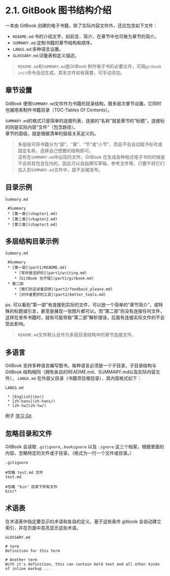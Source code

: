 # **2.1. GitBook 图书结构介绍**

一本由 GitBook 创建的电子书籍，除了实际内容文件外，还应包含如下文件：

* `README.md`:书的介绍文字，如前言、简介，在章节中也可做为章节的简介。
* `SUMMARY.md`:定制书籍的章节结构和顺序。
* `LANGS.md`:多种语言设置。
* `GLOSSARY.md`:词量表和定义描述。  

> `README.md`和`SUMMARY.md`是GitBook 制作电子书的必要文件，可用`gitbook init`命令自动生成，其余文件如有需要，可手动添加。  


## **章节设置**

GitBook 使用`SUMMARY.md`文件作为书籍的目录结构，既多层次章节设置。它同时也被用来制作书籍目录（TOC-Tables Of Contents）。  

`SUMMARY.md`的格式只是简单的连接列表，连接的“名称”就是章节的“标题”，连接标的则是实际内容“文件”（包含路径）。  
章节的层级，就是根据清单的层级关系定义的。  

> 多层级可将书籍分为“部”、“章”、“节”或“小节”，而且不会自动赋予标号或固定名称，选择自己想要的结构即可。  
没有在`SUMMARY.md`中出现的文件，GitBook 在生成各种格式电子书的时候是不会将其包含在内的，因此可以自由撰写草稿、参考文件等，只要不将它们加入到`SUMMARY.md`文件中，就不会被发布。  

## **目录示例**

`Summary.md`

     #Summary
     * [第一章](chapter1.md)
     * [第二章](chapter2.md)
     * [第三章](chapter3.md)

## **多层结构目录示例**

`Summary.md`

     #Summary
     * [第一部](part1/README.md)
        * [写作是没好的](part1/writing.md)
        * [GitBook 也不错](part1/gitbook.md)
     * 第二部
        * [我们欢迎读者回馈](part2/feedback_please.md)
        * [对作者更好的工具](part2/better_tools.md)

ps. 可以看到“第一部”有连接到实际的文件，可以放一个简单的“章节简介”，或特殊的标题或引言，甚至是展现一张图片都可以。而“第二部”则没有连接任何文件，这样在发布书籍时，就有可能导致“第二部”解析错误，后面有连接实际文件的不会受此影响。  

> `README.md`文件默认会作为多层目录结构中的章节连接文件。

## **多语言**

GitBook 支持多种语言编写图书。每种语言必须是一个子目录，子目录结构与 GitBook 结构相同（拥有各自的README.md、SUMMARY.md以及实际内容文件）， `LANGS.md` 在外层父目录（书籍项目根目录），其内容格式如下：

`LANGS.md`

     * [English](en/)
     * [zh-hans](zh-hans/)
     * [zh-tw](zh-tw/)
     

例子 [学习 Git](https://github.com/GitbookIO/git).

## **忽略目录和文件**

GitBook 会读取 `.gitignore`,`.bookignore` 以及 `.ignore` 这三个档案，根据里面的内容，忽略特定的文件或子目录。（格式为一行一个文件或目录。）

`.gitignore`

    #忽略 test.md 文件
    test.md
    
    #忽略 "bin" 目录下所有文件
    bin/*

## **术语表**

在术语表中指定要显示的术语和各自的定义。基于这些条件 gitbook 会自动建立索引，并在页面中高亮显示这些术语。

`GLOSSARY.md`

    # term
    Definition for this term

    # Another term
    With it's definition, this can contain bold text and all other kinds of inline markup ...
